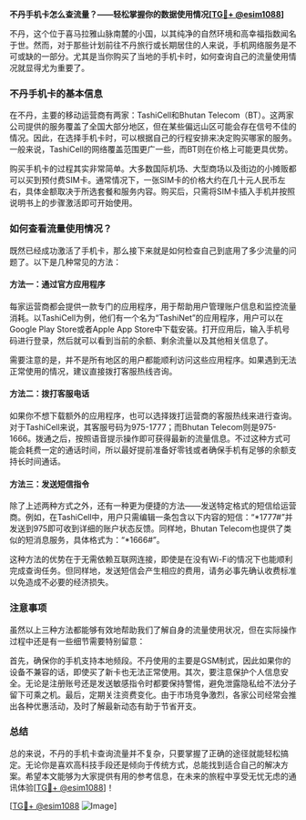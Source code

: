 **不丹手机卡怎么查流量？——轻松掌握你的数据使用情况[[TG💪+ @esim1088](https://t.me/s/esim1088)]**

不丹，这个位于喜马拉雅山脉南麓的小国，以其纯净的自然环境和高幸福指数闻名于世。然而，对于那些计划前往不丹旅行或长期居住的人来说，手机网络服务是不可或缺的一部分。尤其是当你购买了当地的手机卡时，如何查询自己的流量使用情况就显得尤为重要了。

### 不丹手机卡的基本信息

在不丹，主要的移动运营商有两家：TashiCell和Bhutan Telecom（BT）。这两家公司提供的服务覆盖了全国大部分地区，但在某些偏远山区可能会存在信号不佳的情况。因此，在选择手机卡时，可以根据自己的行程安排来决定购买哪家的服务。一般来说，TashiCell的网络覆盖范围更广一些，而BT则在价格上可能更具优势。

购买手机卡的过程其实非常简单。大多数国际机场、大型商场以及街边的小摊贩都可以买到预付费SIM卡。通常情况下，一张SIM卡的价格大约在几十元人民币左右，具体金额取决于所选套餐和服务内容。购买后，只需将SIM卡插入手机并按照说明书上的步骤激活即可开始使用。

### 如何查看流量使用情况？

既然已经成功激活了手机卡，那么接下来就是如何检查自己到底用了多少流量的问题了。以下是几种常见的方法：

#### 方法一：通过官方应用程序

每家运营商都会提供一款专门的应用程序，用于帮助用户管理账户信息和监控流量消耗。以TashiCell为例，他们有一个名为“TashiNet”的应用程序，用户可以在Google Play Store或者Apple App Store中下载安装。打开应用后，输入手机号码进行登录，然后就可以看到当前的余额、剩余流量以及其他相关信息了。

需要注意的是，并不是所有地区的用户都能顺利访问这些应用程序。如果遇到无法正常使用的情况，建议直接拨打客服热线咨询。

#### 方法二：拨打客服电话

如果你不想下载额外的应用程序，也可以选择拨打运营商的客服热线来进行查询。对于TashiCell来说，其客服号码为975-1777；而Bhutan Telecom则是975-1666。拨通之后，按照语音提示操作即可获得最新的流量信息。不过这种方式可能会耗费一定的通话时间，所以最好提前准备好零钱或者确保手机有足够的余额支持长时间通话。

#### 方法三：发送短信指令

除了上述两种方式之外，还有一种更为便捷的方法——发送特定格式的短信给运营商。例如，在TashiCell中，用户只需编辑一条包含以下内容的短信：“*1777#”并发送到975即可收到详细的账户状态反馈。同样地，Bhutan Telecom也提供了类似的短消息服务，具体格式为：“*1666#”。

这种方法的优势在于无需依赖互联网连接，即使是在没有Wi-Fi的情况下也能顺利完成查询任务。但同样地，发送短信会产生相应的费用，请务必事先确认收费标准以免造成不必要的经济损失。

### 注意事项

虽然以上三种方法都能够有效地帮助我们了解自身的流量使用状况，但在实际操作过程中还是有一些细节需要特别留意：

首先，确保你的手机支持本地频段。不丹使用的主要是GSM制式，因此如果你的设备不兼容的话，即使买了新卡也无法正常使用。其次，要注意保护个人信息安全。无论是注册账号还是发送敏感指令时都要保持警惕，避免泄露隐私给不法分子留下可乘之机。最后，定期关注资费变化。由于市场竞争激烈，各家公司经常会推出各种优惠活动，及时了解最新动态有助于节省开支。

### 总结

总的来说，不丹的手机卡查询流量并不复杂，只要掌握了正确的途径就能轻松搞定。无论你是喜欢高科技手段还是倾向于传统方式，总能找到适合自己的解决方案。希望本文能够为大家提供有用的参考信息，在未来的旅程中享受无忧无虑的通讯体验[[TG💪+ @esim1088](https://t.me/s/esim1088)]！

[[TG💪+ @esim1088](https://t.me/s/esim1088) ![Image](https://i.postimg.cc/4NQfJmqS/Snipaste-2025-05-13-00-14-12.png)]